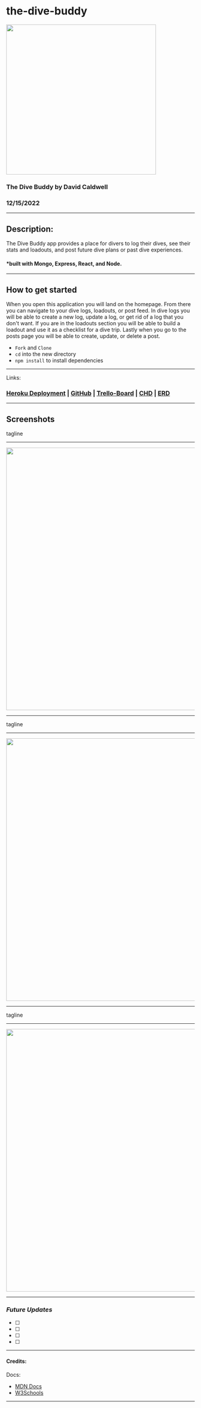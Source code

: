 # the-dive-buddy

<img src="" width ="400px">

### The Dive Buddy by David Caldwell

### 12/15/2022

---

## Description:

The Dive Buddy app provides a place for divers to log their dives, see their stats and loadouts, and post future dive plans or past dive experiences.

#### \*built with Mongo, Express, React, and Node.

---

## How to get started

When you open this application you will land on the homepage. From there you can navigate to your dive logs, loadouts, or post feed. In dive logs you will be able to create a new log, update a log, or get rid of a log that you don't want. If you are in the loadouts section you will be able to build a loadout and use it as a checklist for a dive trip. Lastly when you go to the posts page you will be able to create, update, or delete a post.

- `Fork` and `Clone`
- `cd` into the new directory
- `npm install` to install dependencies

---

Links:

### [Heroku Deployment]() | [GitHub](https://github.com/LeaderOfTheLost/the-dive-buddy) | [Trello-Board](https://trello.com/b/YNIfKMrZ/the-dive-buddy) | [CHD](./src/images/chd.png) | [ERD](./src/images/erd.png)

---

## Screenshots

tagline

---

<img src="" width ="700px">

---

tagline

---

<img src="" width ="700px">

---

tagline

---

<img src="" width ="700px">

---

### **_Future Updates_**

- [ ]
- [ ]
- [ ]
- [ ]

---

#### Credits:

Docs:

- [MDN Docs](https://developer.mozilla.org/en-US/)
- [W3Schools](https://www.w3schools.com/)

---
